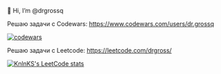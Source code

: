 👋 Hi, I’m @drgrossq


<!---
drgrossq/drgrossq is a ✨ special ✨ repository because its `README.md` (this file) appears on your GitHub profile.
You can click the Preview link to take a look at your changes.
--->
Решаю задачи с Codewars: https://www.codewars.com/users/dr.grossq

[![codewars](https://www.codewars.com/users/dr.grossq/badges/large)](https://www.codewars.com/users/dr.grossq)


Решаю задачи с Leetcode: https://leetcode.com/drgross/ 

[![KnlnKS's LeetCode stats](https://leetcode-stats-six.vercel.app/?username=drgross)](https://github.com/drgross/leetcode-stats)
